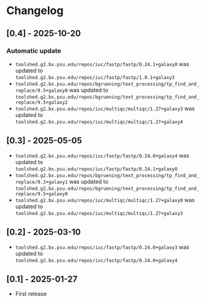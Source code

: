 # Changelog

## [0.4] - 2025-10-20

### Automatic update
- `toolshed.g2.bx.psu.edu/repos/iuc/fastp/fastp/0.24.1+galaxy0` was updated to `toolshed.g2.bx.psu.edu/repos/iuc/fastp/fastp/1.0.1+galaxy3`
- `toolshed.g2.bx.psu.edu/repos/bgruening/text_processing/tp_find_and_replace/9.5+galaxy0` was updated to `toolshed.g2.bx.psu.edu/repos/bgruening/text_processing/tp_find_and_replace/9.5+galaxy2`
- `toolshed.g2.bx.psu.edu/repos/iuc/multiqc/multiqc/1.27+galaxy3` was updated to `toolshed.g2.bx.psu.edu/repos/iuc/multiqc/multiqc/1.27+galaxy4`

## [0.3] - 2025-05-05

- `toolshed.g2.bx.psu.edu/repos/iuc/fastp/fastp/0.24.0+galaxy4` was updated to `toolshed.g2.bx.psu.edu/repos/iuc/fastp/fastp/0.24.1+galaxy0`
- `toolshed.g2.bx.psu.edu/repos/bgruening/text_processing/tp_find_and_replace/9.3+galaxy1` was updated to `toolshed.g2.bx.psu.edu/repos/bgruening/text_processing/tp_find_and_replace/9.5+galaxy0`
- `toolshed.g2.bx.psu.edu/repos/iuc/multiqc/multiqc/1.27+galaxy0` was updated to `toolshed.g2.bx.psu.edu/repos/iuc/multiqc/multiqc/1.27+galaxy3`

## [0.2] - 2025-03-10

- `toolshed.g2.bx.psu.edu/repos/iuc/fastp/fastp/0.24.0+galaxy3` was updated to `toolshed.g2.bx.psu.edu/repos/iuc/fastp/fastp/0.24.0+galaxy4`

## [0.1] - 2025-01-27

- First release

